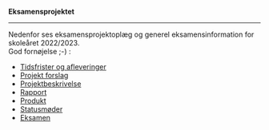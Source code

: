 **Eksamensprojektet**

----------------------------------------------------------------------------------------

Nedenfor ses eksamensprojektoplæg og generel eksamensinformation for skoleåret 2022/2023.   
God fornøjelse ;-) :

- [Tidsfrister og afleveringer](del1_afleveringer.md)
- [Projekt forslag](del2_cases.md)
- [Projektbeskrivelse](del3_projektbeskrivelsen.md)
- [Rapport](del4_rapporten.md)
- [Produkt](del5_produkt.md)
- [Statusmøder](del6_statusmøder.md)
- [Eksamen](del7_eksamen.md)
